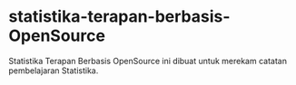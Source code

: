 # statistika-terapan-berbasis-OpenSource
Statistika Terapan Berbasis OpenSource ini dibuat untuk merekam catatan pembelajaran Statistika.
